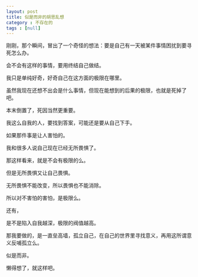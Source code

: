 ```yaml
---
layout: post
title: 似是而非的胡思乱想
category : 不存在的
tags : [null]
---
```


刚刚，那个瞬间，冒出了一个奇怪的想法：要是自己有一天被某件事情困扰到要寻死怎么办。

会不会有这样的事情，要用终结自己做结。

我只是单纯好奇，好奇自己在这方面的极限在哪里。

虽然我现在还想不出会是什么事情，但现在能想到的后果的极限，也就是死掉了吧。

本末倒置了，死因当然更重要。

我这么自我的人，要找到答案，可能还是要从自己下手。

如果那件事是让人害怕的。

我和很多人说自己现在已经无所畏惧了。

那这样看来，就是不会有极限的么。

但是无所畏惧又让自己畏惧。

无所畏惧不能改变，所以畏惧也不能消除。

所以对不害怕的害怕，是极限么。

还有，

是不是陷入自我越深，极限的阀值越高。

那我要做的，是一直垒高墙，孤立自己，在自己的世界里寻找意义，再用这所谓意义反哺孤立么。

似是而非。

懒得想了，就这样吧。
